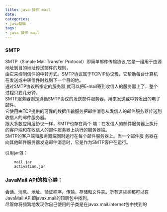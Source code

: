 ```yaml
---
title: java 操作 mail 
date:
categories:
- java基础
tags:
- java 操作 mail 
---
```


### SMTP
SMTP（Simple Mail Transfer Protocol）即简单邮件传输协议,它是一组用于由源地址到目的地址传送邮件的规则，  
由它来控制信件的中转方式。SMTP协议属于TCP/IP协议簇，它帮助每台计算机在发送或中转信件时找到下一个目的地。  
通过SMTP协议所指定的服务器,就可以把E-mail寄到收信人的服务器上了，整个过程只要几分钟。  
SMTP服务器则是遵循SMTP协议的发送邮件服务器，用来发送或中转发出的电子邮件。  
它使用由TCP提供的可靠的数据传输服务把邮件消息从发信人的邮件服务器传送到收信人的邮件服务器。  
跟大多数应用层协议一样，SMTP也存在两个 端：在发信人的邮件服务器上执行的客户端和在收信人的邮件服务器上执行的服务器端。  
SMTP的客户端和服务器端同时运行在每个邮件服务器上。当一个邮件服 务器在向其他邮件服务器发送邮件消息时，它是作为SMTP客户在运行。  

引用jar包：  
		
		mail.jar  
		activation.jar  


### JavaMail API的核心类：
会话、消息、地址、验证程序、传输，存储和文件夹。所有这些类都可以在JavaMail API即javax.mail的顶层包中找到，  
尽管你将频繁地发现你自己使用的子类是在javax.mail.internet包中找到的  
